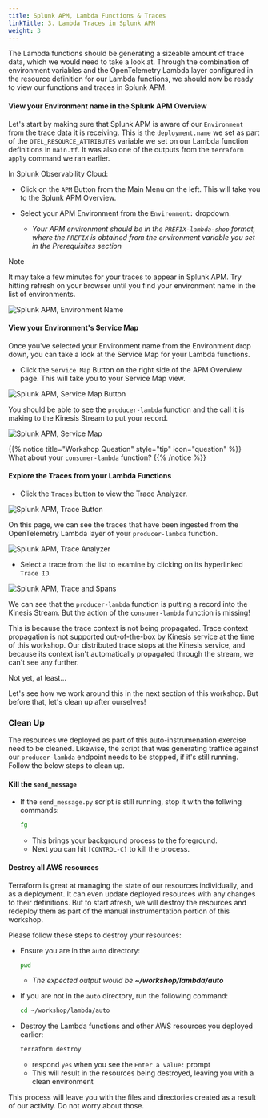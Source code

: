 ```yaml
---
title: Splunk APM, Lambda Functions & Traces
linkTitle: 3. Lambda Traces in Splunk APM
weight: 3
---
```


The Lambda functions should be generating a sizeable amount of trace data, which we would need to take a look at. Through the combination of environment variables and the OpenTelemetry Lambda layer configured in the resource definition for our Lambda functions, we should now be ready to view our functions and traces in Splunk APM.

#### View your Environment name in the Splunk APM Overview
Let's start by making sure that Splunk APM is aware of our `Environment` from the trace data it is receiving. This is the `deployment.name` we set as part of the `OTEL_RESOURCE_ATTRIBUTES` variable we set on our Lambda function definitions in `main.tf`. It was also one of the outputs from the `terraform apply` command we ran earlier.

In Splunk Observability Cloud:

- Click on the `APM` Button from the Main Menu on the left. This will take you to the Splunk APM Overview.

- Select your APM Environment from the `Environment:` dropdown.
  - _Your APM environment should be in the `PREFIX-lambda-shop` format, where the `PREFIX` is obtained from the environment variable you set in the Prerequisites section_

> [!NOTE]
> It may take a few minutes for your traces to appear in Splunk APM. Try hitting refresh on your browser until you find your environment name in the list of environments.

![Splunk APM, Environment Name](../images/02-Auto-APM-EnvironmentName.png)

#### View your Environment's Service Map

Once you've selected your Environment name from the Environment drop down, you can take a look at the Service Map for your Lambda functions.

- Click the `Service Map` Button on the right side of the APM Overview page. This will take you to your Service Map view.

![Splunk APM, Service Map Button](../images/03-Auto-ServiceMapButton.png)

You should be able to see the `producer-lambda` function and the call it is making to the Kinesis Stream to put your record.

![Splunk APM, Service Map](../images/04-Auto-ServiceMap.png)

{{% notice title="Workshop Question" style="tip" icon="question" %}}
What about your `consumer-lambda` function?
{{% /notice %}}

#### Explore the Traces from your Lambda Functions

- Click the `Traces` button to view the Trace Analyzer.

![Splunk APM, Trace Button](../images/05-Auto-TraceButton.png)

On this page, we can see the traces that have been ingested from the OpenTelemetry Lambda layer of your `producer-lambda` function.

![Splunk APM, Trace Analyzer](../images/06-Auto-TraceAnalyzer.png)

- Select a trace from the list to examine by clicking on its hyperlinked `Trace ID`.

![Splunk APM, Trace and Spans](../images/07-Auto-TraceNSpans.png)

We can see that the `producer-lambda` function is putting a record into the Kinesis Stream. But the action of the `consumer-lambda` function is missing!

This is because the trace context is not being propagated. Trace context propagation is not supported out-of-the-box by Kinesis service at the time of this workshop. Our distributed trace stops at the Kinesis service, and because its context isn't automatically propagated through the stream, we can't see any further.

Not yet, at least...

Let's see how we work around this in the next section of this workshop. But before that, let's clean up after ourselves!

### Clean Up

The resources we deployed as part of this auto-instrumenation exercise need to be cleaned. Likewise, the script that was generating traffice against our `producer-lambda` endpoint needs to be stopped, if it's still running. Follow the below steps to clean up.

#### Kill the `send_message`

- If the `send_message.py` script is still running, stop it with the follwing commands:

  ```bash
  fg
  ```

  - This brings your background process to the foreground.
  - Next you can hit `[CONTROL-C]` to kill the process.

#### Destroy all AWS resources

Terraform is great at managing the state of our resources individually, and as a deployment. It can even update deployed resources with any changes to their definitions. But to start afresh, we will destroy the resources and redeploy them as part of the manual instrumentation portion of this workshop.

Please follow these steps to destroy your resources:

- Ensure you are in the `auto` directory:

  ```bash
  pwd
  ```

  - _The expected output would be **~/workshop/lambda/auto**_

- If you are not in the `auto` directory, run the following command:

  ```bash
  cd ~/workshop/lambda/auto
  ```

- Destroy the Lambda functions and other AWS resources you deployed earlier:

  ```bash
  terraform destroy
  ```

  - respond `yes` when you see the `Enter a value:` prompt
  - This will result in the resources being destroyed, leaving you with a clean environment

This process will leave you with the files and directories created as a result of our activity. Do not worry about those.
